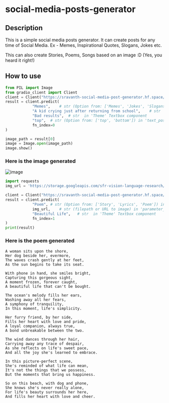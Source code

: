 # social-media-posts-generator

## Description

This is a simple social media posts generator. It can create posts for any time of Social Media. Ex - Memes, Inspirational Quotes, Slogans, Jokes etc. 

This can also create Stories, Poems, Songs based on an image :D (Yes, you heard it right!)

## How to use

```python
from PIL import Image
from gradio_client import Client
client = Client("https://sravanth-social-media-post-generator.hf.space/")
result = client.predict(
            "Memes",	# str (Option from: ['Memes', 'Jokes', 'Slogans', 'Inspirational Quotes']) in 'Category' Dropdown component
            "A kid crying just after returning from school",	# str  in 'Image Description/prompt' Textbox component
            "Bad results",	# str  in 'Theme' Textbox component
            "top",	# str (Option from: ['top', 'bottom']) in 'text_position' Dropdown component
            fn_index=0
)

image_path = result[0]
image = Image.open(image_path)
image.show()
```
### Here is the image generated
![image](https://github.com/Sravanthgithub/social-media-posts-generator/assets/77894804/fc9caf9f-0c45-45a8-bc53-5dd86c23303e)


```python
import requests
img_url = 'https://storage.googleapis.com/sfr-vision-language-research/BLIP/demo.jpg'

client = Client("https://sravanth-social-media-post-generator.hf.space/")
result = client.predict(
            "Poem",	# str (Option from: ['Story', 'Lyrics', 'Poem']) in 'Category' Dropdown component
            img_url,	# str (filepath or URL to image) in 'parameter_17' Image component
            "Beautiful Life",	# str  in 'Theme' Textbox component
            fn_index=1
)
print(result)
``` 
### Here is the poem generated

```
A woman sits upon the shore,
Her dog beside her, evermore,
The waves crash gently at her feet,
As the sun begins to take its seat.

With phone in hand, she smiles bright,
Capturing this gorgeous sight,
A moment frozen, forever caught,
A beautiful life that can't be bought.

The ocean's melody fills her ears,
Washing away all her fears,
A symphony of tranquility,
In this moment, life's simplicity.

Her furry friend, by her side,
Fills her heart with love and pride,
A loyal companion, always true,
A bond unbreakable between the two.

The wind dances through her hair,
Carrying away any trace of despair,
As she reflects on life's sweet pace,
And all the joy she's learned to embrace.

In this picture-perfect scene,
She's reminded of what life can mean,
It's not the things that we possess,
But the moments that bring us happiness.

So on this beach, with dog and phone,
She knows she's never really alone,
For life's beauty surrounds her here,
And fills her heart with love and cheer.
```


